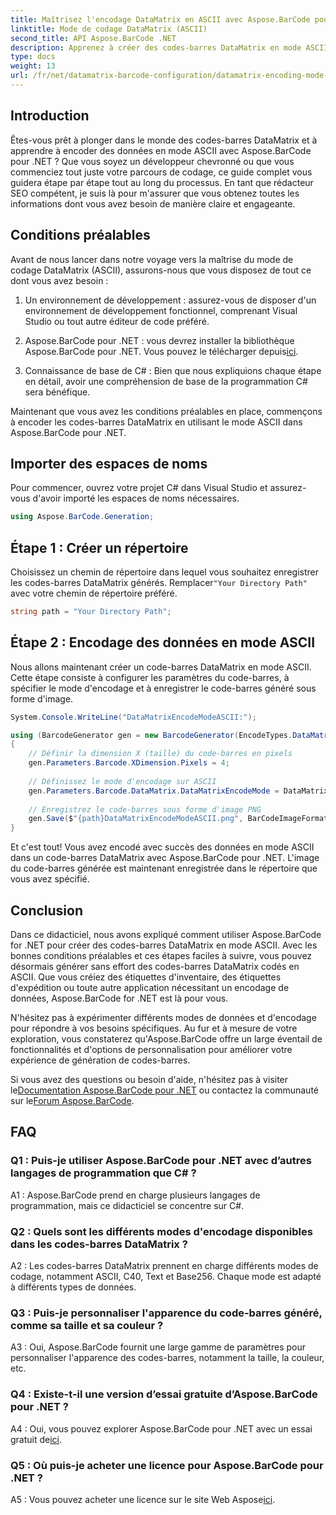 ```yaml
---
title: Maîtrisez l'encodage DataMatrix en ASCII avec Aspose.BarCode pour .NET
linktitle: Mode de codage DataMatrix (ASCII)
second_title: API Aspose.BarCode .NET
description: Apprenez à créer des codes-barres DataMatrix en mode ASCII à l'aide d'Aspose.BarCode pour .NET. Guide étape par étape pour les développeurs.
type: docs
weight: 13
url: /fr/net/datamatrix-barcode-configuration/datamatrix-encoding-mode-ascii/
---
```

## Introduction

Êtes-vous prêt à plonger dans le monde des codes-barres DataMatrix et à apprendre à encoder des données en mode ASCII avec Aspose.BarCode pour .NET ? Que vous soyez un développeur chevronné ou que vous commenciez tout juste votre parcours de codage, ce guide complet vous guidera étape par étape tout au long du processus. En tant que rédacteur SEO compétent, je suis là pour m'assurer que vous obtenez toutes les informations dont vous avez besoin de manière claire et engageante.

## Conditions préalables

Avant de nous lancer dans notre voyage vers la maîtrise du mode de codage DataMatrix (ASCII), assurons-nous que vous disposez de tout ce dont vous avez besoin :

1. Un environnement de développement : assurez-vous de disposer d'un environnement de développement fonctionnel, comprenant Visual Studio ou tout autre éditeur de code préféré.

2.  Aspose.BarCode pour .NET : vous devrez installer la bibliothèque Aspose.BarCode pour .NET. Vous pouvez le télécharger depuis[ici](https://releases.aspose.com/barcode/net/).

3. Connaissance de base de C# : Bien que nous expliquions chaque étape en détail, avoir une compréhension de base de la programmation C# sera bénéfique.

Maintenant que vous avez les conditions préalables en place, commençons à encoder les codes-barres DataMatrix en utilisant le mode ASCII dans Aspose.BarCode pour .NET.

## Importer des espaces de noms

Pour commencer, ouvrez votre projet C# dans Visual Studio et assurez-vous d'avoir importé les espaces de noms nécessaires.

```csharp
using Aspose.BarCode.Generation;
```

## Étape 1 : Créer un répertoire

 Choisissez un chemin de répertoire dans lequel vous souhaitez enregistrer les codes-barres DataMatrix générés. Remplacer`"Your Directory Path"` avec votre chemin de répertoire préféré.

```csharp
string path = "Your Directory Path";
```

## Étape 2 : Encodage des données en mode ASCII

Nous allons maintenant créer un code-barres DataMatrix en mode ASCII. Cette étape consiste à configurer les paramètres du code-barres, à spécifier le mode d'encodage et à enregistrer le code-barres généré sous forme d'image.

```csharp
System.Console.WriteLine("DataMatrixEncodeModeASCII:");

using (BarcodeGenerator gen = new BarcodeGenerator(EncodeTypes.DataMatrix, "Aspose"))
{
    // Définir la dimension X (taille) du code-barres en pixels
    gen.Parameters.Barcode.XDimension.Pixels = 4;
    
    // Définissez le mode d'encodage sur ASCII
    gen.Parameters.Barcode.DataMatrix.DataMatrixEncodeMode = DataMatrixEncodeMode.ASCII;
    
    // Enregistrez le code-barres sous forme d'image PNG
    gen.Save($"{path}DataMatrixEncodeModeASCII.png", BarCodeImageFormat.Png);
}
```

Et c'est tout! Vous avez encodé avec succès des données en mode ASCII dans un code-barres DataMatrix avec Aspose.BarCode pour .NET. L'image du code-barres générée est maintenant enregistrée dans le répertoire que vous avez spécifié.

## Conclusion

Dans ce didacticiel, nous avons expliqué comment utiliser Aspose.BarCode for .NET pour créer des codes-barres DataMatrix en mode ASCII. Avec les bonnes conditions préalables et ces étapes faciles à suivre, vous pouvez désormais générer sans effort des codes-barres DataMatrix codés en ASCII. Que vous créiez des étiquettes d'inventaire, des étiquettes d'expédition ou toute autre application nécessitant un encodage de données, Aspose.BarCode for .NET est là pour vous.

N'hésitez pas à expérimenter différents modes de données et d'encodage pour répondre à vos besoins spécifiques. Au fur et à mesure de votre exploration, vous constaterez qu'Aspose.BarCode offre un large éventail de fonctionnalités et d'options de personnalisation pour améliorer votre expérience de génération de codes-barres.

 Si vous avez des questions ou besoin d'aide, n'hésitez pas à visiter le[Documentation Aspose.BarCode pour .NET](https://reference.aspose.com/barcode/net/) ou contactez la communauté sur le[Forum Aspose.BarCode](https://forum.aspose.com/c/barcode/13).

## FAQ

### Q1 : Puis-je utiliser Aspose.BarCode pour .NET avec d’autres langages de programmation que C# ?

A1 : Aspose.BarCode prend en charge plusieurs langages de programmation, mais ce didacticiel se concentre sur C#.

### Q2 : Quels sont les différents modes d'encodage disponibles dans les codes-barres DataMatrix ?

A2 : Les codes-barres DataMatrix prennent en charge différents modes de codage, notamment ASCII, C40, Text et Base256. Chaque mode est adapté à différents types de données.

### Q3 : Puis-je personnaliser l'apparence du code-barres généré, comme sa taille et sa couleur ?

A3 : Oui, Aspose.BarCode fournit une large gamme de paramètres pour personnaliser l'apparence des codes-barres, notamment la taille, la couleur, etc.

### Q4 : Existe-t-il une version d’essai gratuite d’Aspose.BarCode pour .NET ?

 A4 : Oui, vous pouvez explorer Aspose.BarCode pour .NET avec un essai gratuit de[ici](https://releases.aspose.com/).

### Q5 : Où puis-je acheter une licence pour Aspose.BarCode pour .NET ?

 A5 : Vous pouvez acheter une licence sur le site Web Aspose[ici](https://purchase.aspose.com/buy).